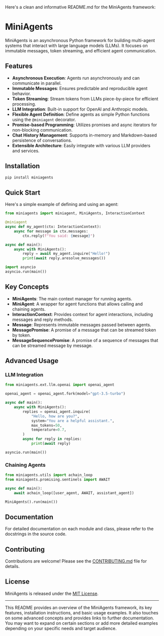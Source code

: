 Here's a clean and informative README.md for the MiniAgents framework:

# MiniAgents

MiniAgents is an asynchronous Python framework for building multi-agent systems that interact with large language models (LLMs). It focuses on immutable messages, token streaming, and efficient agent communication.

## Features

- **Asynchronous Execution**: Agents run asynchronously and can communicate in parallel.
- **Immutable Messages**: Ensures predictable and reproducible agent behavior.
- **Token Streaming**: Stream tokens from LLMs piece-by-piece for efficient processing.
- **LLM Integration**: Built-in support for OpenAI and Anthropic models.
- **Flexible Agent Definition**: Define agents as simple Python functions using the `@miniagent` decorator.
- **Promise-based Programming**: Utilizes promises and async iterators for non-blocking communication.
- **Chat History Management**: Supports in-memory and Markdown-based persistence of conversations.
- **Extensible Architecture**: Easily integrate with various LLM providers and services.

## Installation

```bash
pip install miniagents
```

## Quick Start

Here's a simple example of defining and using an agent:

```python
from miniagents import miniagent, MiniAgents, InteractionContext

@miniagent
async def my_agent(ctx: InteractionContext):
    async for message in ctx.messages:
        ctx.reply(f"You said: {message}")

async def main():
    async with MiniAgents():
        reply = await my_agent.inquire("Hello!")
        print(await reply.aresolve_messages())

import asyncio
asyncio.run(main())
```

## Key Concepts

- **MiniAgents**: The main context manager for running agents.
- **MiniAgent**: A wrapper for agent functions that allows calling and chaining agents.
- **InteractionContext**: Provides context for agent interactions, including messages and reply methods.
- **Message**: Represents immutable messages passed between agents.
- **MessagePromise**: A promise of a message that can be streamed token by token.
- **MessageSequencePromise**: A promise of a sequence of messages that can be streamed message by message.

## Advanced Usage

### LLM Integration

```python
from miniagents.ext.llm.openai import openai_agent

openai_agent = openai_agent.fork(model="gpt-3.5-turbo")

async def main():
    async with MiniAgents():
        replies = openai_agent.inquire(
            "Hello, how are you?",
            system="You are a helpful assistant.",
            max_tokens=50,
            temperature=0.7,
        )
        async for reply in replies:
            print(await reply)

asyncio.run(main())
```

### Chaining Agents

```python
from miniagents.utils import achain_loop
from miniagents.promising.sentinels import AWAIT

async def main():
    await achain_loop([user_agent, AWAIT, assistant_agent])

MiniAgents().run(main())
```

## Documentation

For detailed documentation on each module and class, please refer to the docstrings in the source code.

## Contributing

Contributions are welcome! Please see the [CONTRIBUTING.md](CONTRIBUTING.md) file for details.

## License

MiniAgents is released under the [MIT License](LICENSE).

---

This README provides an overview of the MiniAgents framework, its key features, installation instructions, and basic usage examples. It also touches on some advanced concepts and provides links to further documentation. You may want to expand on certain sections or add more detailed examples depending on your specific needs and target audience.
